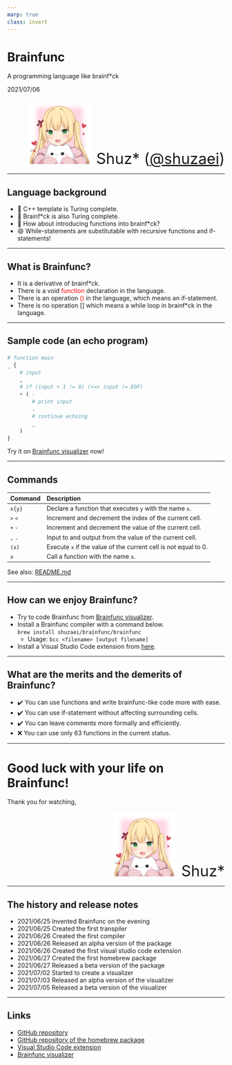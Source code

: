 ```yaml
---
marp: true
class: invert
---
```


# Brainfunc
A programming language like brainf\*ck

2021/07/06

<div style="text-align: right; font-size: 35px;">
<img src="image/shuzaei.png" width=150></img> Shuz*
(<a href="https://www.twitter.com/shuzaei">@shuzaei</a>)
</div>

---

## Language background

- :thinking: C++ template is Turing complete.
- :thinking: Brainf\*ck is also Turing complete.
- :thinking: How about introducing functions into brainf\*ck?
- :smile: While-statements are substitutable with recursive functions and if-statements!

---

## What is Brainfunc?

- It is a derivative of brainf*ck.
- There is a void <span style="color: red;">function</span> declaration in the language.
- There is an operation <span style="color: red;">()</span> in the language, which means an if-statement.
- There is no operation [] which means a while loop in brainf*ck in the language.

---

## Sample code (an echo program)

```py
# function main
_ {
    # input
    ,
    # if (input + 1 != 0) (<=> input != EOF)
    + ( -
        # print input
        .
        # continue echoing
        _
    )
}
```

Try it on [Brainfunc visualizer](https://shuzaei.github.io/brainfunc/visualizer/) now!

---

## Commands

| Command | Description                                                     |
| :------ | :-------------------------------------------------------------- |
| `x{y}`  | Declare a function that executes `y` with the name `x`.         |
| `>` `<` | Increment and decrement the index of the current cell.          |
| `+` `-` | Increment and decrement the value of the current cell.          |
| `,` `.` | Input to and output from the value of the current cell.         |
| `(x)`   | Execute `x` if the value of the current cell is not equal to 0. |
| `x`     | Call a function with the name `x`.                              |

See also: [README.md](https://github.com/shuzaei/brainfunc/blob/main/README.md)

---

## How can we enjoy Brainfunc?

- Try to code Brainfunc from [Brainfunc visualizer](https://shuzaei.github.io/brainfunc/visualizer/).
- Install a Brainfunc compiler with a command below. <br> `brew install shuzaei/brainfunc/brainfunc`
  - Usage: `bcc <filename> [output filename]`
- Install a Visual Studio Code extension from [here](https://marketplace.visualstudio.com/items?itemName=shuzaei.vscode-brainfunc).
---

## What are the merits and the demerits of Brainfunc?

- :heavy_check_mark: You can use functions and write brainfunc-like code more with ease.
- :heavy_check_mark: You can use if-statement without affecting surrounding cells.
- :heavy_check_mark: You can leave comments more formally and efficiently.
- :x: You can use only 63 functions in the current status.

---

# Good luck with your life on Brainfunc!
Thank you for watching,

<div style="text-align: right; font-size: 35px;">
<img src="image/shuzaei.png" width=150></img> Shuz*
</div>

---

## The history and release notes

- 2021/06/25 Invented Brainfunc on the evening
- 2021/06/25 Created the first transpiler
- 2021/06/26 Created the first compiler
- 2021/06/26 Released an alpha version of the package
- 2021/06/26 Created the first visual studio code extension
- 2021/06/27 Created the first homebrew package
- 2021/06/27 Released a beta version of the package
- 2021/07/02 Started to create a visualizer
- 2021/07/03 Released an alpha version of the visualizer
- 2021/07/05 Released a beta version of the visualizer

---

## Links

- [GitHub repository](https://github.com/shuzaei/brainfunc/)
- [GitHub repository of the homebrew package](https://github.com/shuzaei/homebrew-brainfunc/)
- [Visual Studio Code extension](https://marketplace.visualstudio.com/items?itemName=shuzaei.vscode-brainfunc)
- [Brainfunc visualizer](https://shuzaei.github.io/brainfunc/visualizer/)